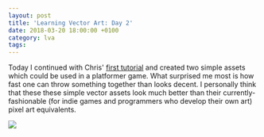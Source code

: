 ```yaml
---
layout: post
title: 'Learning Vector Art: Day 2'
date: 2018-03-20 18:00:00 +0100
category: lva
tags:
---
```


Today I continued with Chris' [first tutorial](https://www.gamasutra.com/blogs/ChrisHildenbrand/20111015/90415/2D_Game_Art_For_Programmers__Part_1_updated.php) and created two simple assets which could be used in a platformer game. What surprised me most is how fast one can throw something together than looks decent. I personally think that these these simple vector assets look much better than their currently-fashionable (for indie games and programmers who develop their own art) pixel art equivalents.

![]({{site.baseurl}}/assets/images/posts/2018/LearningVectorArt/02.svg)

